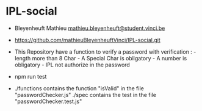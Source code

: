 # IPL-social

- Bleyenheuft Mathieu mathieu.bleyenheuft@student.vinci.be

- https://github.com/mathieuBleyenheuftVinci/IPL-social.git

- This Repository have a function to verify a password with verification :  - length more than 8 Char
                                                                            - A Special Char is obligatory
                                                                            - A number is obligatory
                                                                            - IPL not authorize in the password


- npm run test

-  ./functions contains the function "isValid" in the file "passwordChecker.js"
   ./spec contains the test in the file "passwordChecker.test.js"

